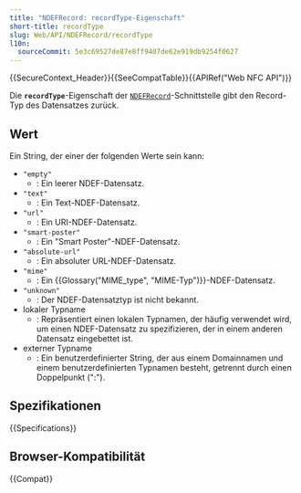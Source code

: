 ```yaml
---
title: "NDEFRecord: recordType-Eigenschaft"
short-title: recordType
slug: Web/API/NDEFRecord/recordType
l10n:
  sourceCommit: 5e3c69527de87e8ff9407de62e919db9254f0627
---
```


{{SecureContext_Header}}{{SeeCompatTable}}{{APIRef("Web NFC API")}}

Die **`recordType`**-Eigenschaft der [`NDEFRecord`](/de/docs/Web/API/NDEFRecord)-Schnittstelle gibt den Record-Typ des Datensatzes zurück.

## Wert

Ein String, der einer der folgenden Werte sein kann:

- `"empty"`
  - : Ein leerer NDEF-Datensatz.
- `"text"`
  - : Ein Text-NDEF-Datensatz.
- `"url"`
  - : Ein URI-NDEF-Datensatz.
- `"smart-poster"`
  - : Ein "Smart Poster"-NDEF-Datensatz.
- `"absolute-url"`
  - : Ein absoluter URL-NDEF-Datensatz.
- `"mime"`
  - : Ein {{Glossary("MIME_type", "MIME-Typ")}}-NDEF-Datensatz.
- `"unknown"`
  - : Der NDEF-Datensatztyp ist nicht bekannt.
- lokaler Typname
  - : Repräsentiert einen lokalen Typnamen, der häufig verwendet wird, um einen NDEF-Datensatz zu spezifizieren, der in einem anderen Datensatz eingebettet ist.
- externer Typname
  - : Ein benutzerdefinierter String, der aus einem Domainnamen und einem benutzerdefinierten Typnamen besteht, getrennt durch einen Doppelpunkt (":").

## Spezifikationen

{{Specifications}}

## Browser-Kompatibilität

{{Compat}}
